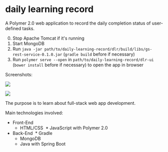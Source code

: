 # daily learning record

A Polymer 2.0 web application to record the daily completion status of user-defined tasks.

0. Stop Apache Tomcat if it's running
1. Start MongoDB
2. Run `java -jar path/to/daily-learning-record/dlr/build/libs/gs-rest-service-0.1.0.jar` (`gradle build` before if necessary)
3. Run `polymer serve --open` in `path/to/daily-learning-record/dlr-ui` (`bower install` before if necessary) to open the app in browser

Screenshots:

![](../master/screenshots/Screenshot-daily-learning-record.png)


![](../master/screenshots/Screenshot-daily-learning-record-editing.png)


The purpose is to learn about full-stack web app development.

Main technologies involved: 

* Front-End
  * HTML/CSS
  * JavaScript with Polymer 2.0
* Back-End
  * Gradle
  * MongoDB
  * Java with Spring Boot
